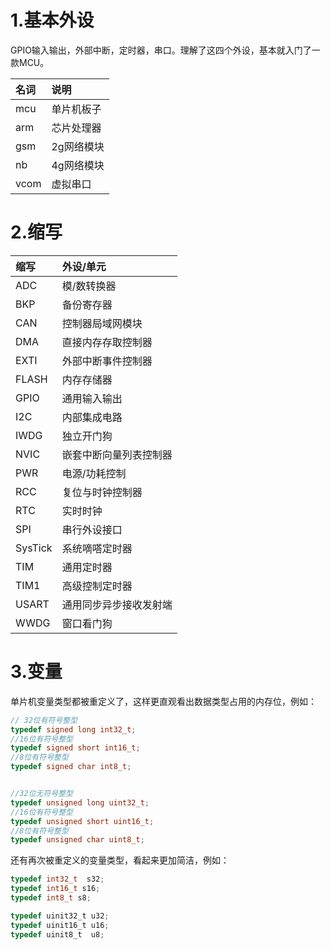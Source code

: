 # 1.基本外设

GPIO输入输出，外部中断，定时器，串口。理解了这四个外设，基本就入门了一款MCU。

| 名词 | 说明 |
| :--- | :--- |
| mcu | 单片机板子 |
| arm | 芯片处理器 |
| gsm | 2g网络模块 |
| nb | 4g网络模块 |
| vcom | 虚拟串口 |

# 2.缩写

| 缩写 | 外设/单元 |
| :--- | :--- |
| ADC | 模/数转换器 |
| BKP | 备份寄存器 |
| CAN | 控制器局域网模块 |
| DMA | 直接内存存取控制器 |
| EXTI | 外部中断事件控制器 |
| FLASH | 内存存储器 |
| GPIO | 通用输入输出 |
| I2C | 内部集成电路 |
| IWDG | 独立开门狗 |
| NVIC | 嵌套中断向量列表控制器 |
| PWR | 电源/功耗控制 |
| RCC | 复位与时钟控制器 |
| RTC | 实时时钟 |
| SPI | 串行外设接口 |
| SysTick | 系统嘀嗒定时器 |
| TIM | 通用定时器 |
| TIM1 | 高级控制定时器 |
| USART | 通用同步异步接收发射端 |
| WWDG | 窗口看门狗 |

# 3.变量

单片机变量类型都被重定义了，这样更直观看出数据类型占用的内存位，例如：

```c
// 32位有符号整型
typedef signed long int32_t;
//16位有符号整型
typedef signed short int16_t;
//8位有符号整型
typedef signed char int8_t;


//32位无符号整型
typedef unsigned long uint32_t;
//16位有符号整型
typedef unsigned short uint16_t;
//8位有符号整型
typedef unsigned char uint8_t;
```

还有再次被重定义的变量类型，看起来更加简洁，例如：

```c
typedef int32_t  s32;
typedef int16_t s16;
typedef int8_t s8;

typedef uinit32_t u32;
typedef uinit16_t u16;
typedef uinit8_t  u8;
```



